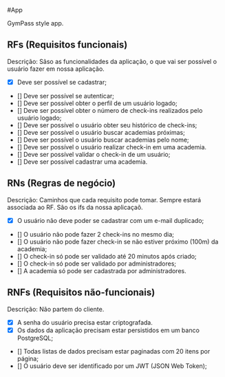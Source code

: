 #App

GymPass style app.

## RFs (Requisitos funcionais)
Descrição: Sãso as funcionalidades da aplicação, o que vai ser possível o usuário fazer em nossa aplicação.

- [x] Deve ser possível se cadastrar;
- [] Deve ser possível se autenticar;
- [] Deve ser possível obter o perfil de um usuário logado;
- [] Deve ser possível obter o número de check-ins realizados pelo usuário logado;
- [] Deve ser possível o usuário obter seu histórico de check-ins;
- [] Deve ser possível o usuário buscar academias próximas;
- [] Deve ser possível o usuário buscar academias pelo nome;
- [] Deve ser possível o usuário realizar check-in em uma academia.
- [] Deve ser possível validar o check-in de um usuário;
- [] Deve ser possível cadastrar uma academia.


## RNs (Regras de negócio)
Descrição: Caminhos que cada requisito pode tomar. Sempre estará associada ao RF. São os ifs da nossa aplicaçaõ.

- [x] O usuário não deve poder se cadastrar com um e-mail duplicado;
- [] O usuário não pode fazer 2 check-ins no mesmo dia;
- [] O usuário não pode fazer check-in se não estiver próximo (100m) da academia;
- [] O check-in só pode ser validado até 20 minutos após criado;
- [] O check-in só pode ser validado por administradores;
- [] A academia só pode ser cadastrada por administradores.


## RNFs (Requisitos não-funcionais)
Descrição: Não partem do cliente.

- [x] A senha do usuário precisa estar criptografada.
- [x] Os dados da aplicação precisam estar persistidos em um banco PostgreSQL;
- [] Todas listas de dados precisam estar paginadas com 20 itens por página; 
- [] O usuário deve ser identificado por um JWT (JSON Web Token);